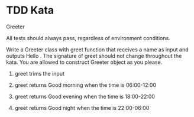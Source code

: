 # TDD Kata
Greeter

All tests should always pass, regardless of environment conditions.

Write a Greeter class with greet function that receives a name as input and outputs Hello <name>. The signature of greet should not change throughout the kata. You are allowed to construct Greeter object as you please.

1. greet trims the input

2. greet returns Good morning <name> when the time is 06:00-12:00

3. greet returns Good evening <name> when the time is 18:00-22:00

4. greet returns Good night <name> when the time is 22:00-06:00

